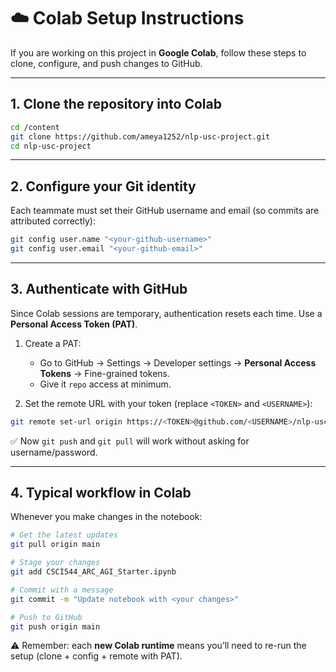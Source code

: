 # ☁️ Colab Setup Instructions

If you are working on this project in **Google Colab**, follow these steps to clone, configure, and push changes to GitHub.

---

## 1. Clone the repository into Colab
```bash
cd /content
git clone https://github.com/ameya1252/nlp-usc-project.git
cd nlp-usc-project
```

---

## 2. Configure your Git identity
Each teammate must set their GitHub username and email (so commits are attributed correctly):

```bash
git config user.name "<your-github-username>"
git config user.email "<your-github-email>"
```

---

## 3. Authenticate with GitHub
Since Colab sessions are temporary, authentication resets each time. Use a **Personal Access Token (PAT)**.

1. Create a PAT:  
   - Go to GitHub → Settings → Developer settings → **Personal Access Tokens** → Fine-grained tokens.  
   - Give it `repo` access at minimum.  

2. Set the remote URL with your token (replace `<TOKEN>` and `<USERNAME>`):
```bash
git remote set-url origin https://<TOKEN>@github.com/<USERNAME>/nlp-usc-project.git
```

✅ Now `git push` and `git pull` will work without asking for username/password.

---

## 4. Typical workflow in Colab
Whenever you make changes in the notebook:

```bash
# Get the latest updates
git pull origin main

# Stage your changes
git add CSCI544_ARC_AGI_Starter.ipynb

# Commit with a message
git commit -m "Update notebook with <your changes>"

# Push to GitHub
git push origin main
```

⚠️ Remember: each **new Colab runtime** means you’ll need to re-run the setup (clone + config + remote with PAT).
